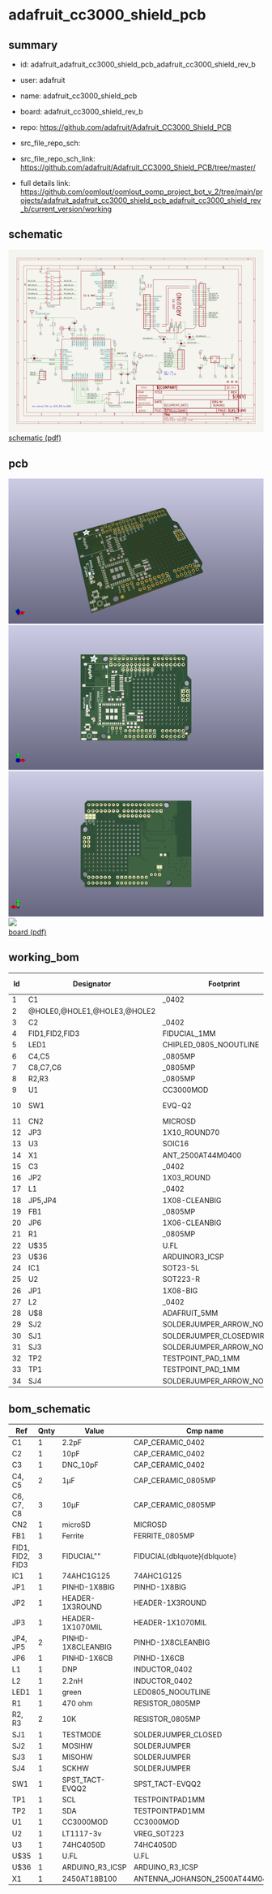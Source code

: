 # adafruit_cc3000_shield_pcb
 
## summary 
* id: adafruit_adafruit_cc3000_shield_pcb_adafruit_cc3000_shield_rev_b
* user: adafruit
* name: adafruit_cc3000_shield_pcb
* board: adafruit_cc3000_shield_rev_b
* repo: https://github.com/adafruit/Adafruit_CC3000_Shield_PCB



* src_file_repo_sch: 
* src_file_repo_sch_link: https://github.com/adafruit/Adafruit_CC3000_Shield_PCB/tree/master/
* full details link: https://github.com/oomlout/oomlout_oomp_project_bot_v_2/tree/main/projects/adafruit_adafruit_cc3000_shield_pcb_adafruit_cc3000_shield_rev_b/current_version/working  

## schematic  
![](working_schematic_600.png)  
[schematic (pdf)](working_schematic.pdf)  

## pcb  
![](working_3d_600.png) 
![](working_3d_front_600.png)  
![](working_3d_back_600.png)  
![](working_600.png)  
[board (pdf)](working.pdf)  

## working_bom
| Id | Designator | Footprint | Quantity | Designation | Supplier and ref |  | None | 
| --- | --- | --- | --- | --- | --- | --- | --- | 
| 1 | C1 | _0402 | 1 | 2.2pF |  |  | [''] | 
| 2 | @HOLE0,@HOLE1,@HOLE3,@HOLE2 |  | 4 |  |  |  | [''] | 
| 3 | C2 | _0402 | 1 | 10pF |  |  | [''] | 
| 4 | FID1,FID2,FID3 | FIDUCIAL_1MM | 3 | FIDUCIAL" |  |  | [''] | 
| 5 | LED1 | CHIPLED_0805_NOOUTLINE | 1 | green |  |  | [''] | 
| 6 | C4,C5 | _0805MP | 2 | 1µF |  |  | [''] | 
| 7 | C8,C7,C6 | _0805MP | 3 | 10µF |  |  | [''] | 
| 8 | R2,R3 | _0805MP | 2 | 10K |  |  | [''] | 
| 9 | U1 | CC3000MOD | 1 | CC3000MOD |  |  | [''] | 
| 10 | SW1 | EVQ-Q2 | 1 | SPST_TACT-EVQQ2 |  |  | [''] | 
| 11 | CN2 | MICROSD | 1 | microSD |  |  | [''] | 
| 12 | JP3 | 1X10_ROUND70 | 1 |  |  |  | [''] | 
| 13 | U3 | SOIC16 | 1 | 74HC4050D |  |  | [''] | 
| 14 | X1 | ANT_2500AT44M0400 | 1 | 2450AT18B100 |  |  | [''] | 
| 15 | C3 | _0402 | 1 | DNC_10pF |  |  | [''] | 
| 16 | JP2 | 1X03_ROUND | 1 |  |  |  | [''] | 
| 17 | L1 | _0402 | 1 | DNP |  |  | [''] | 
| 18 | JP5,JP4 | 1X08-CLEANBIG | 2 |  |  |  | [''] | 
| 19 | FB1 | _0805MP | 1 | Ferrite |  |  | [''] | 
| 20 | JP6 | 1X06-CLEANBIG | 1 |  |  |  | [''] | 
| 21 | R1 | _0805MP | 1 | 470 ohm |  |  | [''] | 
| 22 | U$35 | U.FL | 1 | U.FL |  |  | [''] | 
| 23 | U$36 | ARDUINOR3_ICSP | 1 | ARDUINO_R3_ICSP |  |  | [''] | 
| 24 | IC1 | SOT23-5L | 1 | 74AHC1G125 |  |  | [''] | 
| 25 | U2 | SOT223-R | 1 | LT1117-3v |  |  | [''] | 
| 26 | JP1 | 1X08-BIG | 1 |  |  |  | [''] | 
| 27 | L2 | _0402 | 1 | 2.2nH |  |  | [''] | 
| 28 | U$8 | ADAFRUIT_5MM | 1 |  |  |  | [''] | 
| 29 | SJ2 | SOLDERJUMPER_ARROW_NOPASTE | 1 | MOSIHW |  |  | [''] | 
| 30 | SJ1 | SOLDERJUMPER_CLOSEDWIRE | 1 | TESTMODE |  |  | [''] | 
| 31 | SJ3 | SOLDERJUMPER_ARROW_NOPASTE | 1 | MISOHW |  |  | [''] | 
| 32 | TP2 | TESTPOINT_PAD_1MM | 1 | SDA |  |  | [''] | 
| 33 | TP1 | TESTPOINT_PAD_1MM | 1 | SCL |  |  | [''] | 
| 34 | SJ4 | SOLDERJUMPER_ARROW_NOPASTE | 1 | SCKHW |  |  | [''] | 


## bom_schematic
| Ref | Qnty | Value | Cmp name | Footprint | Description | Vendor | DNP | 
| --- | --- | --- | --- | --- | --- | --- | --- | 
| C1 | 1 | 2.2pF | CAP_CERAMIC_0402 | working:_0402 |  |  |  | 
| C2 | 1 | 10pF | CAP_CERAMIC_0402 | working:_0402 |  |  |  | 
| C3 | 1 | DNC_10pF | CAP_CERAMIC_0402 | working:_0402 |  |  |  | 
| C4, C5 | 2 | 1µF | CAP_CERAMIC_0805MP | working:_0805MP |  |  |  | 
| C6, C7, C8 | 3 | 10µF | CAP_CERAMIC_0805MP | working:_0805MP |  |  |  | 
| CN2 | 1 | microSD | MICROSD | working:MICROSD |  |  |  | 
| FB1 | 1 | Ferrite | FERRITE_0805MP | working:_0805MP |  |  |  | 
| FID1, FID2, FID3 | 3 | FIDUCIAL"" | FIDUCIAL{dblquote}{dblquote} | working:FIDUCIAL_1MM |  |  |  | 
| IC1 | 1 | 74AHC1G125 | 74AHC1G125 | working:SOT23-5L |  |  |  | 
| JP1 | 1 | PINHD-1X8BIG | PINHD-1X8BIG | working:1X08-BIG |  |  |  | 
| JP2 | 1 | HEADER-1X3ROUND | HEADER-1X3ROUND | working:1X03_ROUND |  |  |  | 
| JP3 | 1 | HEADER-1X1070MIL | HEADER-1X1070MIL | working:1X10_ROUND70 |  |  |  | 
| JP4, JP5 | 2 | PINHD-1X8CLEANBIG | PINHD-1X8CLEANBIG | working:1X08-CLEANBIG |  |  |  | 
| JP6 | 1 | PINHD-1X6CB | PINHD-1X6CB | working:1X06-CLEANBIG |  |  |  | 
| L1 | 1 | DNP | INDUCTOR_0402 | working:_0402 |  |  |  | 
| L2 | 1 | 2.2nH | INDUCTOR_0402 | working:_0402 |  |  |  | 
| LED1 | 1 | green | LED0805_NOOUTLINE | working:CHIPLED_0805_NOOUTLINE |  |  |  | 
| R1 | 1 | 470 ohm | RESISTOR_0805MP | working:_0805MP |  |  |  | 
| R2, R3 | 2 | 10K | RESISTOR_0805MP | working:_0805MP |  |  |  | 
| SJ1 | 1 | TESTMODE | SOLDERJUMPER_CLOSED | working:SOLDERJUMPER_CLOSEDWIRE |  |  |  | 
| SJ2 | 1 | MOSIHW | SOLDERJUMPER | working:SOLDERJUMPER_ARROW_NOPASTE |  |  |  | 
| SJ3 | 1 | MISOHW | SOLDERJUMPER | working:SOLDERJUMPER_ARROW_NOPASTE |  |  |  | 
| SJ4 | 1 | SCKHW | SOLDERJUMPER | working:SOLDERJUMPER_ARROW_NOPASTE |  |  |  | 
| SW1 | 1 | SPST_TACT-EVQQ2 | SPST_TACT-EVQQ2 | working:EVQ-Q2 |  |  |  | 
| TP1 | 1 | SCL | TESTPOINTPAD1MM | working:TESTPOINT_PAD_1MM |  |  |  | 
| TP2 | 1 | SDA | TESTPOINTPAD1MM | working:TESTPOINT_PAD_1MM |  |  |  | 
| U1 | 1 | CC3000MOD | CC3000MOD | working:CC3000MOD |  |  |  | 
| U2 | 1 | LT1117-3v | VREG_SOT223 | working:SOT223-R |  |  |  | 
| U3 | 1 | 74HC4050D | 74HC4050D | working:SOIC16 |  |  |  | 
| U$35 | 1 | U.FL | U.FL | working:U.FL |  |  |  | 
| U$36 | 1 | ARDUINO_R3_ICSP | ARDUINO_R3_ICSP | working:ARDUINOR3_ICSP |  |  |  | 
| X1 | 1 | 2450AT18B100 | ANTENNA_JOHANSON_2500AT44M0400 | working:ANT_2500AT44M0400 |  |  |  | 



